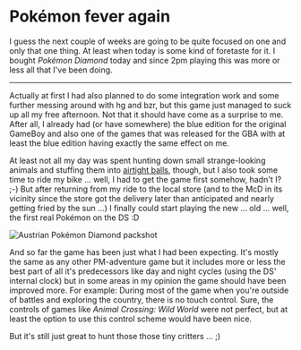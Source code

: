 # Pokémon fever again

I guess the next couple of weeks are going to be quite focused on one and only that one thing. At least when today is some kind of foretaste for it. I bought *Pokémon Diamond* today and since 2pm playing this was more or less all that I've been doing.

-------------------------------

Actually at first I had also planned to do some integration work and some further messing around with hg and bzr, but this game just managed to suck up all my free afternoon. Not that it should have come as a surprise to me. After all, I already had (or have somewhere) the blue edition for the original GameBoy and also one of the games that was released for the GBA with at least the blue edition having exactly the same effect on me.

At least not all my day was spent hunting down small strange-looking animals and stuffing them into [airtight balls](http://www.vgcats.com/comics/?strip_id=1), though, but I also took some time to ride my bike ... well, I had to get the game first somehow, hadn't I? ;-) But after returning from my ride to the local store (and to the McD in its vicinity since the store got the delivery later than anticipated and nearly getting fried by the sun ...) I finally could start playing the new ... old ... well, the first real Pokémon on the DS :D

<img class="figure" src="{uploads}/pokemondiamond.jpg" alt="Austrian Pokémon Diamond packshot"/>

And so far the game has been just what I had been expecting. It's mostly the same as any other PM-adventure game but it includes more or less the best part of all it's predecessors like day and night cycles (using the DS' internal clock) but in some areas in my opinion the game should have been improved more. For example: During most of the game when you're outside of battles and exploring the country, there is no touch control. Sure, the controls of games like *Animal Crossing: Wild World* were not perfect, but at least the option to use this control scheme would have been nice.

But it's still just great to hunt those those tiny critters ... ;) 